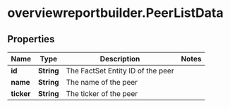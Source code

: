 # overviewreportbuilder.PeerListData

## Properties

Name | Type | Description | Notes
------------ | ------------- | ------------- | -------------
**id** | **String** | The FactSet Entity ID of the peer | 
**name** | **String** | The name of the peer | 
**ticker** | **String** | The ticker of the peer | 


